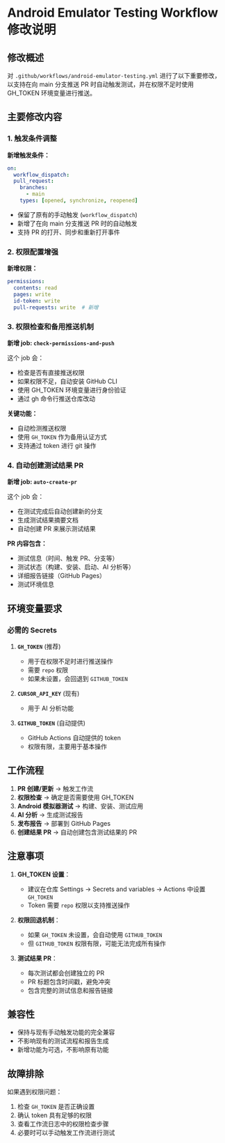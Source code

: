 # Android Emulator Testing Workflow 修改说明

## 修改概述

对 `.github/workflows/android-emulator-testing.yml` 进行了以下重要修改，以支持在向 main 分支推送 PR 时自动触发测试，并在权限不足时使用 GH_TOKEN 环境变量进行推送。

## 主要修改内容

### 1. 触发条件调整

**新增触发条件：**
```yaml
on:
  workflow_dispatch:
  pull_request:
    branches:
      - main
    types: [opened, synchronize, reopened]
```

- 保留了原有的手动触发 (`workflow_dispatch`)
- 新增了在向 main 分支推送 PR 时的自动触发
- 支持 PR 的打开、同步和重新打开事件

### 2. 权限配置增强

**新增权限：**
```yaml
permissions:
  contents: read
  pages: write
  id-token: write
  pull-requests: write  # 新增
```

### 3. 权限检查和备用推送机制

**新增 job: `check-permissions-and-push`**

这个 job 会：
- 检查是否有直接推送权限
- 如果权限不足，自动安装 GitHub CLI
- 使用 GH_TOKEN 环境变量进行身份验证
- 通过 gh 命令行推送仓库改动

**关键功能：**
- 自动检测推送权限
- 使用 `GH_TOKEN` 作为备用认证方式
- 支持通过 token 进行 git 操作

### 4. 自动创建测试结果 PR

**新增 job: `auto-create-pr`**

这个 job 会：
- 在测试完成后自动创建新的分支
- 生成测试结果摘要文档
- 自动创建 PR 来展示测试结果

**PR 内容包含：**
- 测试信息（时间、触发 PR、分支等）
- 测试状态（构建、安装、启动、AI 分析等）
- 详细报告链接（GitHub Pages）
- 测试环境信息

## 环境变量要求

### 必需的 Secrets

1. **`GH_TOKEN`** (推荐)
   - 用于在权限不足时进行推送操作
   - 需要 `repo` 权限
   - 如果未设置，会回退到 `GITHUB_TOKEN`

2. **`CURSOR_API_KEY`** (现有)
   - 用于 AI 分析功能

3. **`GITHUB_TOKEN`** (自动提供)
   - GitHub Actions 自动提供的 token
   - 权限有限，主要用于基本操作

## 工作流程

1. **PR 创建/更新** → 触发工作流
2. **权限检查** → 确定是否需要使用 GH_TOKEN
3. **Android 模拟器测试** → 构建、安装、测试应用
4. **AI 分析** → 生成测试报告
5. **发布报告** → 部署到 GitHub Pages
6. **创建结果 PR** → 自动创建包含测试结果的 PR

## 注意事项

1. **GH_TOKEN 设置**：
   - 建议在仓库 Settings → Secrets and variables → Actions 中设置 `GH_TOKEN`
   - Token 需要 `repo` 权限以支持推送操作

2. **权限回退机制**：
   - 如果 `GH_TOKEN` 未设置，会自动使用 `GITHUB_TOKEN`
   - 但 `GITHUB_TOKEN` 权限有限，可能无法完成所有操作

3. **测试结果 PR**：
   - 每次测试都会创建独立的 PR
   - PR 标题包含时间戳，避免冲突
   - 包含完整的测试信息和报告链接

## 兼容性

- 保持与现有手动触发功能的完全兼容
- 不影响现有的测试流程和报告生成
- 新增功能为可选，不影响原有功能

## 故障排除

如果遇到权限问题：
1. 检查 `GH_TOKEN` 是否正确设置
2. 确认 token 具有足够的权限
3. 查看工作流日志中的权限检查步骤
4. 必要时可以手动触发工作流进行测试